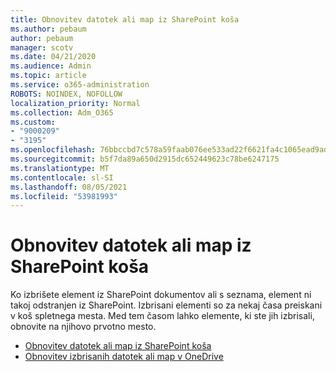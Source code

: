 ```yaml
---
title: Obnovitev datotek ali map iz SharePoint koša
ms.author: pebaum
author: pebaum
manager: scotv
ms.date: 04/21/2020
ms.audience: Admin
ms.topic: article
ms.service: o365-administration
ROBOTS: NOINDEX, NOFOLLOW
localization_priority: Normal
ms.collection: Adm_O365
ms.custom:
- "9000209"
- "3195"
ms.openlocfilehash: 76bbccbd7c578a59faab076ee533ad22f6621fa4c1065ead9adce091acb0ef51
ms.sourcegitcommit: b5f7da89a650d2915dc652449623c78be6247175
ms.translationtype: MT
ms.contentlocale: sl-SI
ms.lasthandoff: 08/05/2021
ms.locfileid: "53981993"
---
```

# <a name="restore-files-or-folders-from-the-sharepoint-recycle-bin"></a>Obnovitev datotek ali map iz SharePoint koša 

Ko izbrišete element iz SharePoint dokumentov ali s seznama, element ni takoj odstranjen iz SharePoint. Izbrisani elementi so za nekaj časa preiskani v koš spletnega mesta. Med tem časom lahko elemente, ki ste jih izbrisali, obnovite na njihovo prvotno mesto.

- [Obnovitev datotek ali map iz SharePoint koša](https://support.office.com/article/Restore-items-in-the-Recycle-Bin-of-a-SharePoint-site-6df466b6-55f2-4898-8d6e-c0dff851a0be)
- [Obnovitev izbrisanih datotek ali map v OneDrive](https://support.office.com/article/restore-deleted-files-or-folders-in-onedrive-949ada80-0026-4db3-a953-c99083e6a84f)
